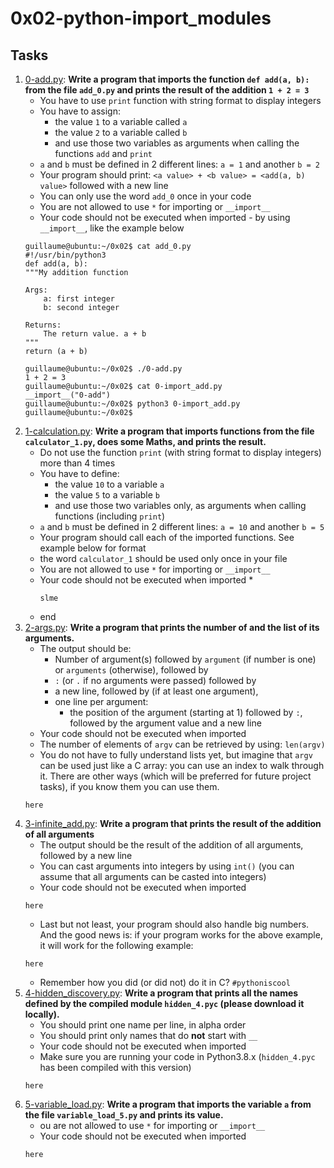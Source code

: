 # 0x02-python-import_modules

## Tasks
1. [0-add.py](https://github.com/saad-out/alx-higher_level_programming/blob/main/0x02-python-import_modules/0-add.py): **Write a program that imports the function `def add(a, b):` from the file `add_0.py` and prints the result of the addition `1 + 2 = 3`**
   * You have to use `print` function with string format to display integers
   * You have to assign:
     * the value `1` to a variable called `a`
     * the value `2` to a variable called `b`
     * and use those two variables as arguments when calling the functions `add` and `print`
   * `a` and `b` must be defined in 2 different lines: `a = 1` and another `b = 2`
   * Your program should print: `<a value> + <b value> = <add(a, b) value>` followed with a new line
   * You can only use the word `add_0` once in your code
   * You are not allowed to use `*` for importing or `__import__`
   * Your code should not be executed when imported - by using `__import__`, like the example below
   ```
   guillaume@ubuntu:~/0x02$ cat add_0.py
   #!/usr/bin/python3
   def add(a, b):
   """My addition function

   Args:
       a: first integer
       b: second integer
   
   Returns:
       The return value. a + b
   """
   return (a + b)
   
   guillaume@ubuntu:~/0x02$ ./0-add.py
   1 + 2 = 3
   guillaume@ubuntu:~/0x02$ cat 0-import_add.py
   __import__("0-add")
   guillaume@ubuntu:~/0x02$ python3 0-import_add.py 
   guillaume@ubuntu:~/0x02$ 
   ```
1. [1-calculation.py](https://github.com/saad-out/alx-higher_level_programming/blob/main/0x02-python-import_modules/1-calculation.py): **Write a program that imports functions from the file `calculator_1.py`, does some Maths, and prints the result.**
   * Do not use the function `print` (with string format to display integers) more than 4 times
   * You have to define:
     * the value `10` to a variable `a`
     * the value `5` to a variable `b`
     * and use those two variables only, as arguments when calling functions (including `print`)
   * `a` and `b` must be defined in 2 different lines: `a = 10` and another `b = 5`
   * Your program should call each of the imported functions. See example below for format
   * the word `calculator_1` should be used only once in your file
   * You are not allowed to use `*` for importing or `__import__`
   * Your code should not be executed when imported
     * 
       ```
       slme
       ```
   * end
1. [2-args.py](https://github.com/saad-out/alx-higher_level_programming/blob/main/0x02-python-import_modules/2-args.py): **Write a program that prints the number of and the list of its arguments.**
   * The output should be:
     * Number of argument(s) followed by `argument` (if number is one) or `arguments` (otherwise), followed by
     * `:` (or `.` if no arguments were passed) followed by
     * a new line, followed by (if at least one argument),
     * one line per argument:
       * the position of the argument (starting at 1) followed by `:`, followed by the argument value and a new line
   * Your code should not be executed when imported
   * The number of elements of `argv` can be retrieved by using: `len(argv)`
   * You do not have to fully understand lists yet, but imagine that `argv` can be used just like a C array: you can use an index to walk through it. There are other ways (which will be preferred for future project tasks), if you know them you can use them.
   ```
   here
   ```
1. [3-infinite_add.py](https://github.com/saad-out/alx-higher_level_programming/blob/main/0x02-python-import_modules/3-infinite_add.py): **Write a program that prints the result of the addition of all arguments**
   * The output should be the result of the addition of all arguments, followed by a new line
   * You can cast arguments into integers by using `int()` (you can assume that all arguments can be casted into integers)
   * Your code should not be executed when imported
   ```
   here
   ```
   * Last but not least, your program should also handle big numbers. And the good news is: if your program works for the above example, it will work for the following example:
   ```
   here
   ```
   * Remember how you did (or did not) do it in C? `#pythoniscool`
1. [4-hidden_discovery.py](https://github.com/saad-out/alx-higher_level_programming/blob/main/0x02-python-import_modules/4-hidden_discovery.py): **Write a program that prints all the names defined by the compiled module `hidden_4.pyc` (please download it locally).**
   * You should print one name per line, in alpha order
   * You should print only names that do **not** start with `__`
   * Your code should not be executed when imported
   * Make sure you are running your code in Python3.8.x (`hidden_4.pyc` has been compiled with this version)
   ```
   here
   ```
1. [5-variable_load.py](https://github.com/saad-out/alx-higher_level_programming/blob/main/0x02-python-import_modules/5-variable_load.py): **Write a program that imports the variable `a` from the file `variable_load_5.py` and prints its value.**
   * ou are not allowed to use `*` for importing or `__import__`
   * Your code should not be executed when imported
   ```
   here
   ```
